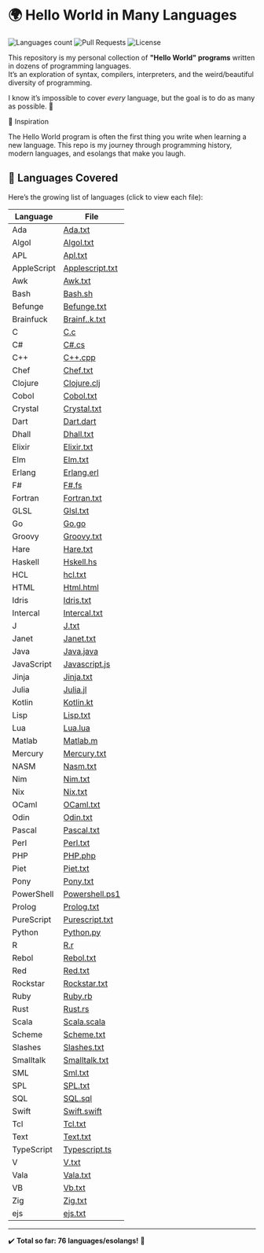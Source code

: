 # 🌍 Hello World in Many Languages

![Languages count](https://img.shields.io/badge/Languages-76-blue?style=for-the-badge&logo=github)
![Pull Requests](https://img.shields.io/badge/PRs-Welcome-brightgreen?style=for-the-badge&logo=git)
![License](https://img.shields.io/badge/License-MIT-yellow?style=for-the-badge)

This repository is my personal collection of **"Hello World" programs** written in dozens of programming languages.  
It’s an exploration of syntax, compilers, interpreters, and the weird/beautiful diversity of programming.  

I know it’s impossible to cover *every* language, but the goal is to do as many as possible. 🚀



🌟 Inspiration

The Hello World program is often the first thing you write when learning a new language.
This repo is my journey through programming history, modern languages, and esolangs that make you laugh.

## 📌 Languages Covered

Here’s the growing list of languages (click to view each file):

| Language | File |
|----------|------|
| Ada | [Ada.txt](Ada.txt) |
| Algol | [Algol.txt](Algol.txt) |
| APL | [Apl.txt](Apl.txt) |
| AppleScript | [Applescript.txt](Applescript.txt) |
| Awk | [Awk.txt](Awk.txt) |
| Bash | [Bash.sh](Bash.sh) |
| Befunge | [Befunge.txt](Befunge.txt) |
| Brainfuck | [Brainf..k.txt](Brainf..k.txt) |
| C | [C.c](C.c) |
| C# | [C#.cs](C%23.cs) |
| C++ | [C++.cpp](C++.cpp) |
| Chef | [Chef.txt](Chef.txt) |
| Clojure | [Clojure.clj](Clojure.clj) |
| Cobol | [Cobol.txt](Cobol.txt) |
| Crystal | [Crystal.txt](Crystal.txt) |
| Dart | [Dart.dart](Dart.dart) |
| Dhall | [Dhall.txt](Dhall.txt) |
| Elixir | [Elixir.txt](Elixir.txt) |
| Elm | [Elm.txt](Elm.txt) |
| Erlang | [Erlang.erl](Erlang.erl) |
| F# | [F#.fs](F%23.fs) |
| Fortran | [Fortran.txt](Fortran.txt) |
| GLSL | [Glsl.txt](Glsl.txt) |
| Go | [Go.go](Go.go) |
| Groovy | [Groovy.txt](Groovy.txt) |
| Hare | [Hare.txt](Hare.txt) |
| Haskell | [Hskell.hs](Hskell.hs) |
| HCL | [hcl.txt](hcl.txt) |
| HTML | [Html.html](Html.html) |
| Idris | [Idris.txt](Idris.txt) |
| Intercal | [Intercal.txt](Intercal.txt) |
| J | [J.txt](J.txt) |
| Janet | [Janet.txt](Janet.txt) |
| Java | [Java.java](Java.java) |
| JavaScript | [Javascript.js](Javascript.js) |
| Jinja | [Jinja.txt](Jinja.txt) |
| Julia | [Julia.jl](Julia.jl) |
| Kotlin | [Kotlin.kt](Kotlin.kt) |
| Lisp | [Lisp.txt](Lisp.txt) |
| Lua | [Lua.lua](Lua.lua) |
| Matlab | [Matlab.m](Matlab.m) |
| Mercury | [Mercury.txt](Mercury.txt) |
| NASM | [Nasm.txt](Nasm.txt) |
| Nim | [Nim.txt](Nim.txt) |
| Nix | [Nix.txt](Nix.txt) |
| OCaml | [OCaml.txt](OCaml.txt) |
| Odin | [Odin.txt](Odin.txt) |
| Pascal | [Pascal.txt](Pascal.txt) |
| Perl | [Perl.txt](Perl.txt) |
| PHP | [PHP.php](PHP.php) |
| Piet | [Piet.txt](Piet.txt) |
| Pony | [Pony.txt](Pony.txt) |
| PowerShell | [Powershell.ps1](Powershell.ps1) |
| Prolog | [Prolog.txt](Prolog.txt) |
| PureScript | [Purescript.txt](Purescript.txt) |
| Python | [Python.py](Python.py) |
| R | [R.r](R.r) |
| Rebol | [Rebol.txt](Rebol.txt) |
| Red | [Red.txt](Red.txt) |
| Rockstar | [Rockstar.txt](Rockstar.txt) |
| Ruby | [Ruby.rb](Ruby.rb) |
| Rust | [Rust.rs](Rust.rs) |
| Scala | [Scala.scala](Scala.scala) |
| Scheme | [Scheme.txt](Scheme.txt) |
| Slashes | [Slashes.txt](Slashes.txt) |
| Smalltalk | [Smalltalk.txt](Smalltalk.txt) |
| SML | [Sml.txt](Sml.txt) |
| SPL | [SPL.txt](SPL.txt) |
| SQL | [SQL.sql](SQL.sql) |
| Swift | [Swift.swift](Swift.swift) |
| Tcl | [Tcl.txt](Tcl.txt) |
| Text | [Text.txt](Text.txt) |
| TypeScript | [Typescript.ts](Typescript.ts) |
| V | [V.txt](V.txt) |
| Vala | [Vala.txt](Vala.txt) |
| VB | [Vb.txt](Vb.txt) |
| Zig | [Zig.txt](Zig.txt) |
| ejs | [ejs.txt](ejs.txt) |

---

✔️ **Total so far: 76 languages/esolangs!** 🎉
